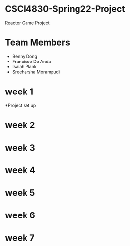 # CSCI4830-Spring22-Project
Reactor Game Project
# Team Members
* Benny Dong 
* Francisco De Anda 
* Isaiah Plank 
* Sreeharsha Morampudi 
# week 1
*Project set up
# week 2
# week 3
# week 4
# week 5
# week 6
# week 7
